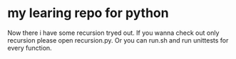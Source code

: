 # my learing repo for python
Now there i have some recursion tryed out.
If you wanna check out only recursion please open recursion.py.
Or you can run.sh and run unittests for every function.
